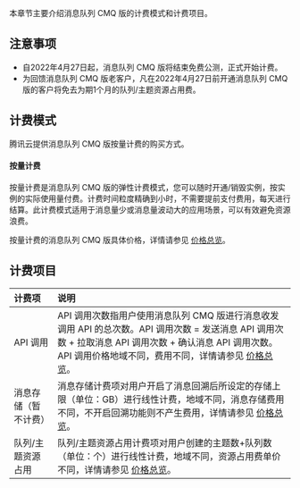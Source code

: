本章节主要介绍消息队列 CMQ 版的计费模式和计费项目。

## 注意事项
- 自2022年4月27日起，消息队列 CMQ 版将结束免费公测，正式开始计费。
- 为回馈消息队列 CMQ 版老客户，凡在2022年4月27日前开通消息队列 CMQ 版的客户将免去为期1个月的队列/主题资源占用费。



## 计费模式

腾讯云提供消息队列 CMQ 版按量计费的购买方式。

#### 按量计费

按量计费是消息队列 CMQ 版的弹性计费模式，您可以随时开通/销毁实例，按实例的实际使用量付费。计费时间粒度精确到小时，不需要提前支付费用，每天进行结算。此计费模式适用于消息量少或消息量波动大的应用场景，可以有效避免资源浪费。

按量计费的消息队列 CMQ 版具体价格，详情请参见 [价格总览](https://cloud.tencent.com/document/product/1496/72345)。

## 计费项目

| 计费项               | 说明                                                         |
| :------------------- | :----------------------------------------------------------- |
| API 调用             | API 调用次数指用户使用消息队列 CMQ 版进行消息收发调用 API 的总次数。API 调用次数 = 发送消息 API 调用次数 + 拉取消息 API 调用次数 + 确认消息 API 调用次数。API 调用价格地域不同，费用不同，详情请参见 [价格总览](https://cloud.tencent.com/document/product/1496/72345#API)。 |
| 消息存储（暂不计费） | 消息存储计费项对用户开启了消息回溯后所设定的存储上限（单位：GB）进行线性计费，地域不同，消息存储费用不同，不开启回溯功能则不产生费用，详情请参见   [价格总览](https://cloud.tencent.com/document/product/1496/72345#msg)。 |
| 队列/主题资源占用    | 队列/主题资源占用计费项对用户创建的主题数+队列数（单位：个）进行线性计费，地域不同，资源占用费单价不同，详情请参见 [价格总览](https://cloud.tencent.com/document/product/1496/72345#resource)。 |
